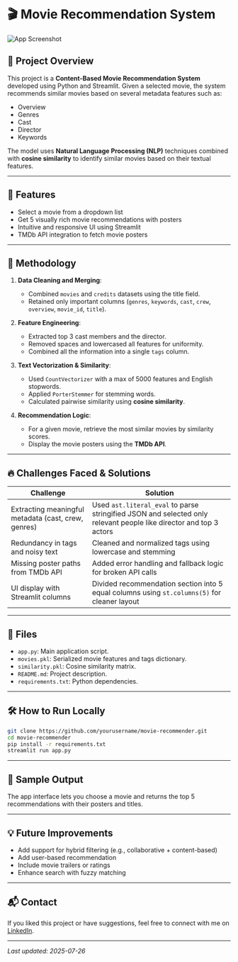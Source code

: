 # 🎬 Movie Recommendation System

![App Screenshot](464ae9ef-0eca-4443-9613-667184683a80.png)

## 📌 Project Overview

This project is a **Content-Based Movie Recommendation System** developed using Python and Streamlit. Given a selected movie, the system recommends similar movies based on several metadata features such as:

- Overview
- Genres
- Cast
- Director
- Keywords

The model uses **Natural Language Processing (NLP)** techniques combined with **cosine similarity** to identify similar movies based on their textual features.

---

## 🚀 Features

- Select a movie from a dropdown list
- Get 5 visually rich movie recommendations with posters
- Intuitive and responsive UI using Streamlit
- TMDb API integration to fetch movie posters

---

## 🧠 Methodology

1. **Data Cleaning and Merging**:
    - Combined `movies` and `credits` datasets using the title field.
    - Retained only important columns (`genres`, `keywords`, `cast`, `crew`, `overview`, `movie_id`, `title`).

2. **Feature Engineering**:
    - Extracted top 3 cast members and the director.
    - Removed spaces and lowercased all features for uniformity.
    - Combined all the information into a single `tags` column.

3. **Text Vectorization & Similarity**:
    - Used `CountVectorizer` with a max of 5000 features and English stopwords.
    - Applied `PorterStemmer` for stemming words.
    - Calculated pairwise similarity using **cosine similarity**.

4. **Recommendation Logic**:
    - For a given movie, retrieve the most similar movies by similarity scores.
    - Display the movie posters using the **TMDb API**.

---

## 🔥 Challenges Faced & Solutions

| Challenge | Solution |
|----------|----------|
| Extracting meaningful metadata (cast, crew, genres) | Used `ast.literal_eval` to parse stringified JSON and selected only relevant people like director and top 3 actors |
| Redundancy in tags and noisy text | Cleaned and normalized tags using lowercase and stemming |
| Missing poster paths from TMDb API | Added error handling and fallback logic for broken API calls |
| UI display with Streamlit columns | Divided recommendation section into 5 equal columns using `st.columns(5)` for cleaner layout |

---

## 📂 Files

- `app.py`: Main application script.
- `movies.pkl`: Serialized movie features and tags dictionary.
- `similarity.pkl`: Cosine similarity matrix.
- `README.md`: Project description.
- `requirements.txt`: Python dependencies.

---

## 🛠️ How to Run Locally

```bash
git clone https://github.com/yourusername/movie-recommender.git
cd movie-recommender
pip install -r requirements.txt
streamlit run app.py
```

---

## 📸 Sample Output

The app interface lets you choose a movie and returns the top 5 recommendations with their posters and titles.

---

## 💡 Future Improvements

- Add support for hybrid filtering (e.g., collaborative + content-based)
- Add user-based recommendation
- Include movie trailers or ratings
- Enhance search with fuzzy matching

---

## 📬 Contact

If you liked this project or have suggestions, feel free to connect with me on [LinkedIn](https://www.linkedin.com/).

---

*Last updated: 2025-07-26*
